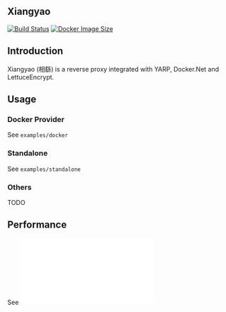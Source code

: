 Xiangyao
---

[![Build Status](https://dev.azure.com/fallenwood/Public%20Projects/_apis/build/status%2Ffallenwood.Xiangyao?branchName=master)](https://dev.azure.com/fallenwood/Public%20Projects/_build/latest?definitionId=28&branchName=master) [![Docker Image Size](https://badgen.net/docker/size/fallenwood/xiangyao?icon=docker&label=image%20size)](https://hub.docker.com/r/fallenwood/xiangyao/)

## Introduction
Xiangyao (相繇) is a reverse proxy integrated with YARP, Docker.Net and LettuceEncrypt.

## Usage

### Docker Provider
See `examples/docker`

### Standalone
See `examples/standalone`

### Others
TODO

## Performance
See ![benchmarks](./benchmarks/README.MD "")
